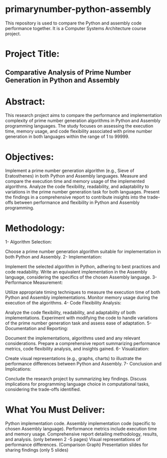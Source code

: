 # primarynumber-python-assembly

This repository is used to compare the Python and assembly code performance together.
It is a Computer Systems Architecture course project. 



# Project Title: 
## Comparative Analysis of Prime Number Generation in Python and Assembly



# Abstract:

This research project aims to compare the performance and implementation complexity of prime number generation algorithms in Python and Assembly programming languages. The study focuses on assessing the execution time, memory usage, and code flexibility associated with prime number generation in both languages within the range of 1 to 99999.



# Objectives:

Implement a prime number generation algorithm (e.g., Sieve of Eratosthenes) in both Python and Assembly languages.
Measure and compare the execution time and memory usage of the implemented algorithms.
Analyze the code flexibility, readability, and adaptability to variations in the prime number generation task for both languages.
Present the findings in a comprehensive report to contribute insights into the trade-offs between performance and flexibility in Python and Assembly programming.




# Methodology:

1- Algorithm Selection:

Choose a prime number generation algorithm suitable for implementation in both Python and Assembly.
2- Implementation:

Implement the selected algorithm in Python, adhering to best practices and code readability.
Write an equivalent implementation in the Assembly language, considering the specifics of the chosen Assembly language.
3- Performance Measurement:

Utilize appropriate timing techniques to measure the execution time of both Python and Assembly implementations.
Monitor memory usage during the execution of the algorithms.
4- Code Flexibility Analysis:

Analyze the code flexibility, readability, and adaptability of both implementations.
Experiment with modifying the code to handle variations of the prime number generation task and assess ease of adaptation.
5- Documentation and Reporting:

Document the implementations, algorithms used and any relevant considerations.
Prepare a comprehensive report summarizing performance metrics, code flexibility analysis, and insights gained.
6- Visualization:

Create visual representations (e.g., graphs, charts) to illustrate the performance differences between Python and Assembly.
7- Conclusion and Implications:

Conclude the research project by summarizing key findings.
Discuss implications for programming language choice in computational tasks, considering the trade-offs identified.




# What You Must Deliver:

Python implementation code.
Assembly implementation code (specific to chosen Assembly language).
Performance metrics include execution time and memory usage.
Comprehensive report detailing methodology, results, and analysis. (only between 2 -5 pages)
Visual representations of performance differences. (Comparison Graph)
Presentation slides for sharing findings (only 5 slides)
